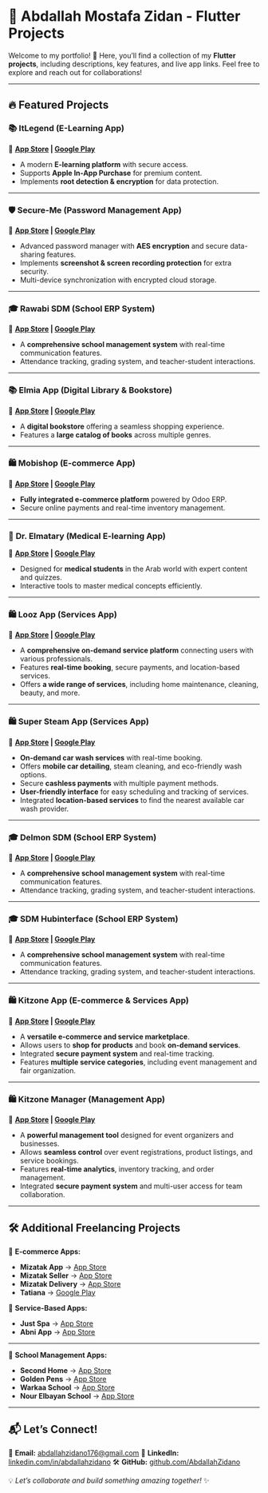 # 🎨 **Abdallah Mostafa Zidan - Flutter Projects**

Welcome to my portfolio! 🚀 Here, you’ll find a collection of my **Flutter projects**, including descriptions, key features, and live app links. Feel free to explore and reach out for collaborations!

---

## 🔥 **Featured Projects**

### 📚 **ItLegend (E-Learning App)**
📲 **[App Store](https://apps.apple.com/us/app/it-legend/id6446231104) | [Google Play](https://play.google.com/store/apps/details?id=com.itlegend.itlegendapp)**

- A modern **E-learning platform** with secure access.
- Supports **Apple In-App Purchase** for premium content.
- Implements **root detection & encryption** for data protection.

---

### 🛡 **Secure-Me (Password Management App)**
📲 **[App Store](https://apps.apple.com/us/app/secure-me-app/id6667112182) | [Google Play](https://play.google.com/store/apps/details?id=com.hubinterface.secureme)**

- Advanced password manager with **AES encryption** and secure data-sharing features.
- Implements **screenshot & screen recording protection** for extra security.
- Multi-device synchronization with encrypted cloud storage.

---

### 🎓 **Rawabi SDM (School ERP System)**
📲 **[App Store](https://apps.apple.com/us/app/sdm/idXXXXXX) | [Google Play](https://play.google.com/store/apps/details?id=com.hubinterface.rawabisdm)**

- A **comprehensive school management system** with real-time communication features.
- Attendance tracking, grading system, and teacher-student interactions.

---

### 📚 **Elmia App (Digital Library & Bookstore)**
📲 **[App Store](https://apps.apple.com/us/app/elmia-bookstore/id6511247597) | [Google Play](https://play.google.com/store/apps/details?id=com.elmia.app)**

- A **digital bookstore** offering a seamless shopping experience.
- Features a **large catalog of books** across multiple genres.

---

### 🛍 **Mobishop (E-commerce App)**
📲 **[App Store](https://apps.apple.com/us/app/mobishop-%D9%85%D9%88%D8%A8%D9%8A-%D8%B4%D9%88%D8%A8/id6469453805) | [Google Play](https://play.google.com/store/apps/details?id=com.itlegend.mobishop)**

- **Fully integrated e-commerce platform** powered by Odoo ERP.
- Secure online payments and real-time inventory management.

---

### 🏥 **Dr. Elmatary (Medical E-learning App)**
📲 **[App Store](https://apps.apple.com/us/app/dr-elmatary/id6444082218) | [Google Play](https://play.google.com/store/apps/details?id=com.itlegend.elmatry)**

- Designed for **medical students** in the Arab world with expert content and quizzes.
- Interactive tools to master medical concepts efficiently.

---

### 🛍 **Looz App (Services App)**
📲 **[App Store](https://apps.apple.com/us/app/%D8%AA%D8%B7%D8%A8%D9%8A%D9%82-%D9%84%D9%88%D8%B2/id6451120012) | [Google Play](https://play.google.com/store/apps/details?id=com.looz.newapp)**

- A **comprehensive on-demand service platform** connecting users with various professionals.
- Features **real-time booking**, secure payments, and location-based services.
- Offers **a wide range of services**, including home maintenance, cleaning, beauty, and more.

---

### 🛍 **Super Steam App (Services App)**
📲 **[App Store](https://apps.apple.com/us/app/mobishop-%D9%85%D9%88%D8%A8%D9%8A-%D8%B4%D9%88%D8%A8/id6469453805) | [Google Play](https://play.google.com/store/apps/details?id=com.itlegend.supersteam)**

- **On-demand car wash services** with real-time booking.
- Offers **mobile car detailing**, steam cleaning, and eco-friendly wash options.
- Secure **cashless payments** with multiple payment methods.
- **User-friendly interface** for easy scheduling and tracking of services.
- Integrated **location-based services** to find the nearest available car wash provider.

---

### 🎓 **Delmon SDM (School ERP System)**
📲 **[App Store](https://apps.apple.com/us/app/sdm/idXXXXXX) | [Google Play](https://play.google.com/store/apps/details?id=com.hubinterface.delmonsdm)**

- A **comprehensive school management system** with real-time communication features.
- Attendance tracking, grading system, and teacher-student interactions.

---

### 🎓 **SDM Hubinterface (School ERP System)**
📲 **[App Store](https://apps.apple.com/us/app/sdm/idXXXXXX) | [Google Play](https://play.google.com/store/apps/details?id=com.sdm.app)**

- A **comprehensive school management system** with real-time communication features.
- Attendance tracking, grading system, and teacher-student interactions.

---

### 🛍 **Kitzone App (E-commerce & Services App)**
📲 **[App Store](https://apps.apple.com/us/app/mobishop-%D9%85%D9%88%D8%A8%D9%8A-%D8%B4%D9%88%D8%A8/id6469453805) | [Google Play](https://play.google.com/store/apps/details?id=com.kitzone.app)**

- A **versatile e-commerce and service marketplace**.
- Allows users to **shop for products** and book **on-demand services**.
- Integrated **secure payment system** and real-time tracking.
- Features **multiple service categories**, including event management and fair organization.

---

### 🛍 **Kitzone Manager (Management App)**
📲 **[App Store](https://apps.apple.com/us/app/mobishop-%D9%85%D9%88%D8%A8%D9%8A-%D8%B4%D9%88%D8%A8/id6469453805) | [Google Play](https://play.google.com/store/apps/details?id=com.kitzone.manager)**

- A **powerful management tool** designed for event organizers and businesses.
- Allows **seamless control** over event registrations, product listings, and service bookings.
- Features **real-time analytics**, inventory tracking, and order management.
- Integrated **secure payment system** and multi-user access for team collaboration.

---

## 🛠 **Additional Freelancing Projects**

📌 **E-commerce Apps:**
- **Mizatak App** → [App Store](https://apps.apple.com/us/app/mizatak-%D9%85%D9%8A%D8%B2%D8%A7%D8%AA%D9%83/id6476163157)
- **Mizatak Seller** → [App Store](https://apps.apple.com/us/app/%D8%AA%D8%A7%D8%AC%D8%B1-%D9%85%D9%8A%D8%B2%D8%A7%D8%AA%D9%83/id6476457824)
- **Mizatak Delivery** → [App Store](https://apps.apple.com/us/app/%D9%85%D9%86%D8%AF%D9%88%D8%A8-%D9%85%D9%8A%D8%B2%D8%A7%D8%AA%D9%83/id6476419419)
- **Tatiana** → [Google Play](https://play.google.com/store/apps/details?id=com.tatianaproducts.tatiana)

📌 **Service-Based Apps:**
- **Just Spa** → [App Store](https://apps.apple.com/us/app/just-spa-%D8%AC%D8%B3%D8%AA-%D8%B3%D8%A8%D8%A7/id6472675205)
- **Abni App** → [App Store](https://apps.apple.com/us/app/abni/id6705117138)

---

📌 **School Management Apps:**
- **Second Home** → [App Store](https://apps.apple.com/us/app/second-home-school-2/id6455370646)
- **Golden Pens** → [App Store](https://apps.apple.com/us/app/golden-pens-schools/id6456704037)
- **Warkaa School** → [App Store](https://apps.apple.com/us/app/%D9%85%D8%AF%D8%B1%D8%B3%D8%A9-%D8%A7%D9%84%D9%88%D8%B1%D9%83%D8%A7%D8%A1-%D8%A7%D9%84%D8%A7%D9%87%D9%84%D9%8A%D8%A9/id6657988703)
- **Nour Elbayan School** → [App Store](https://apps.apple.com/us/app/%D9%85%D8%AF%D8%A7%D8%B1%D8%B3-%D9%86%D9%88%D8%B1-%D8%A7%D9%84%D8%A8%D9%8A%D8%A7%D9%86-%D8%A7%D9%84%D8%A7%D9%87%D9%84%D9%8A%D8%A9/id6670618611)

---

## 📬 **Let’s Connect!**

📧 **Email:** [abdallahzidano176@gmail.com](mailto:abdallahzidano176@gmail.com)
🔗 **LinkedIn:** [linkedin.com/in/abdallahzidano](https://linkedin.com/in/abdallahzidano)
🛠 **GitHub:** [github.com/AbdallahZidano](https://github.com/AbdallahZidano)

💡 *Let’s collaborate and build something amazing together!* ✨
